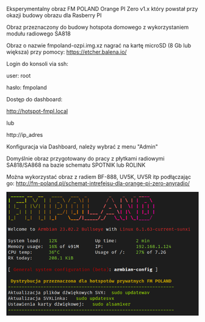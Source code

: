 Eksperymentalny obraz FM POLAND Orange PI Zero v1.x który powstał przy okazji budowy obrazu dla Rasberry PI

Obraz przeznaczony do budowy hotspota domowego z wykorzystaniem modułu radiowego SA818

Obraz o nazwie fmpoland-ozpi.img.xz nagrać na kartę microSD (8 Gb lub większa) przy pomocy: https://etcher.balena.io/

Login do konsoli via ssh:

user: root

hasło: fmpoland

Dostęp do dashboard:

http://hotspot-fmpl.local

lub

http://ip_adres

Konfiguracja via Dashboard, należy wybrać z menu "Admin"

Domyślnie obraz przygotowany do pracy z płytkami radiowymi SA818/SA868 na bazie schematu SPOTNIK lub ROLINK

Można wykorzystać obraz z radiem BF-888, UV5K, UV5R itp podłączając go: http://fm-poland.pl/schemat-intrefejsu-dla-orange-pi-zero-anyradio/


![Hotspot login](https://github.com/sp2ong/hotspot-ozpi-image/blob/main/hotspot-login.png)
